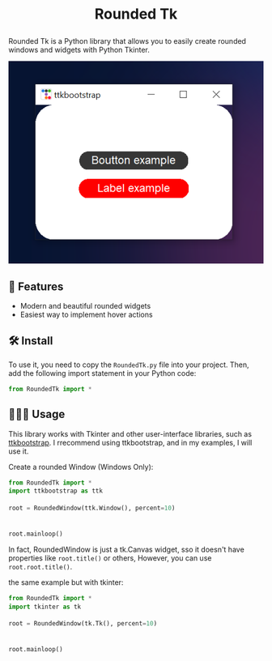 # <p align="center">Rounded Tk</p>

Rounded Tk is a Python library that allows you to easily create rounded windows and widgets with Python Tkinter.

<p align="center" border-radius="10px">
  <img src="images/RoundedTk.png" alt="Rounded Tk Logo">
</p>


## 🧐 Features    
- Modern and beautiful rounded widgets
- Easiest way to implement hover actions

## 🛠️ Install
To use it, you need to copy the `RoundedTk.py` file into your project. Then, add the following import statement in your Python code:

```python
from RoundedTk import *
```


## 🧑🏻‍💻 Usage

This library works with Tkinter and other user-interface libraries, such as [ttkbootstrap](https://github.com/israel-dryer/ttkbootstrap). I rrecommend using ttkbootstrap, and in my examples, I will use it.




Create a rounded Window (Windows Only):


```python
from RoundedTk import *
import ttkbootstrap as ttk

root = RoundedWindow(ttk.Window(), percent=10)


root.mainloop()
```


In fact, RoundedWindow is just a tk.Canvas widget, sso it doesn't have properties like ```root.title()``` or others, However, you can use  ```root.root.title()```.


the same example but with tkinter:

```python
from RoundedTk import *
import tkinter as tk

root = RoundedWindow(tk.Tk(), percent=10)


root.mainloop()
```
        
